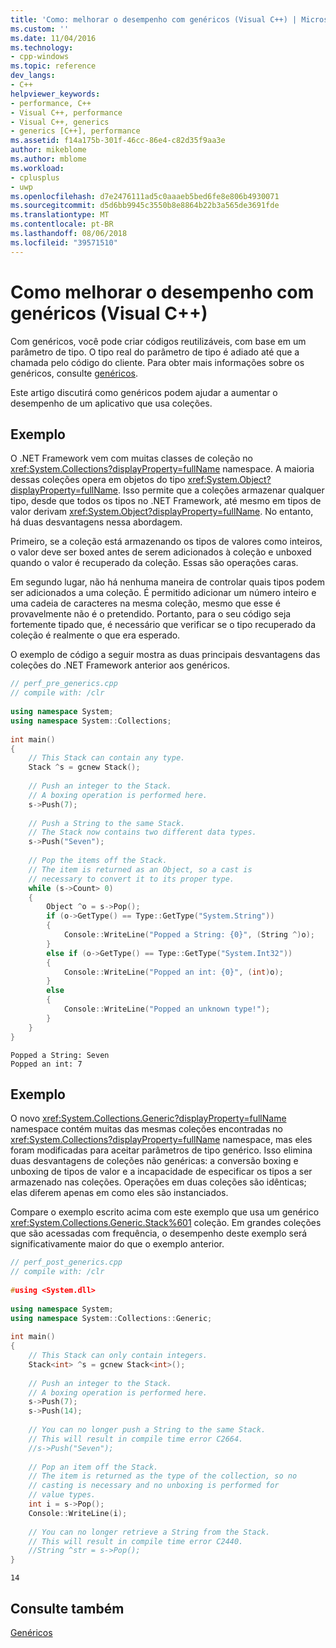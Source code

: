 ```yaml
---
title: 'Como: melhorar o desempenho com genéricos (Visual C++) | Microsoft Docs'
ms.custom: ''
ms.date: 11/04/2016
ms.technology:
- cpp-windows
ms.topic: reference
dev_langs:
- C++
helpviewer_keywords:
- performance, C++
- Visual C++, performance
- Visual C++, generics
- generics [C++], performance
ms.assetid: f14a175b-301f-46cc-86e4-c82d35f9aa3e
author: mikeblome
ms.author: mblome
ms.workload:
- cplusplus
- uwp
ms.openlocfilehash: d7e2476111ad5c0aaaeb5bed6fe8e806b4930071
ms.sourcegitcommit: d5d6bb9945c3550b8e8864b22b3a565de3691fde
ms.translationtype: MT
ms.contentlocale: pt-BR
ms.lasthandoff: 08/06/2018
ms.locfileid: "39571510"
---
```

# <a name="how-to-improve-performance-with-generics-visual-c"></a>Como melhorar o desempenho com genéricos (Visual C++)
Com genéricos, você pode criar códigos reutilizáveis, com base em um parâmetro de tipo. O tipo real do parâmetro de tipo é adiado até que a chamada pelo código do cliente. Para obter mais informações sobre os genéricos, consulte [genéricos](../windows/generics-cpp-component-extensions.md).  
  
 Este artigo discutirá como genéricos podem ajudar a aumentar o desempenho de um aplicativo que usa coleções.  
  
## <a name="example"></a>Exemplo  
 O .NET Framework vem com muitas classes de coleção no <xref:System.Collections?displayProperty=fullName> namespace. A maioria dessas coleções opera em objetos do tipo <xref:System.Object?displayProperty=fullName>. Isso permite que a coleções armazenar qualquer tipo, desde que todos os tipos no .NET Framework, até mesmo em tipos de valor derivam <xref:System.Object?displayProperty=fullName>. No entanto, há duas desvantagens nessa abordagem.  
  
 Primeiro, se a coleção está armazenando os tipos de valores como inteiros, o valor deve ser boxed antes de serem adicionados à coleção e unboxed quando o valor é recuperado da coleção. Essas são operações caras.  
  
 Em segundo lugar, não há nenhuma maneira de controlar quais tipos podem ser adicionados a uma coleção. É permitido adicionar um número inteiro e uma cadeia de caracteres na mesma coleção, mesmo que esse é provavelmente não é o pretendido. Portanto, para o seu código seja fortemente tipado que, é necessário que verificar se o tipo recuperado da coleção é realmente o que era esperado.  
  
 O exemplo de código a seguir mostra as duas principais desvantagens das coleções do .NET Framework anterior aos genéricos.  
  
```cpp  
// perf_pre_generics.cpp  
// compile with: /clr  
  
using namespace System;  
using namespace System::Collections;  
  
int main()  
{  
    // This Stack can contain any type.  
    Stack ^s = gcnew Stack();  
  
    // Push an integer to the Stack.  
    // A boxing operation is performed here.  
    s->Push(7);  
  
    // Push a String to the same Stack.  
    // The Stack now contains two different data types.  
    s->Push("Seven");  
  
    // Pop the items off the Stack.  
    // The item is returned as an Object, so a cast is  
    // necessary to convert it to its proper type.  
    while (s->Count> 0)  
    {  
        Object ^o = s->Pop();  
        if (o->GetType() == Type::GetType("System.String"))  
        {  
            Console::WriteLine("Popped a String: {0}", (String ^)o);  
        }  
        else if (o->GetType() == Type::GetType("System.Int32"))  
        {  
            Console::WriteLine("Popped an int: {0}", (int)o);  
        }  
        else  
        {  
            Console::WriteLine("Popped an unknown type!");  
        }  
    }  
}  
```  
  
```Output  
Popped a String: Seven  
Popped an int: 7  
```  
  
## <a name="example"></a>Exemplo  
 O novo <xref:System.Collections.Generic?displayProperty=fullName> namespace contém muitas das mesmas coleções encontradas no <xref:System.Collections?displayProperty=fullName> namespace, mas eles foram modificadas para aceitar parâmetros de tipo genérico. Isso elimina duas desvantagens de coleções não genéricas: a conversão boxing e unboxing de tipos de valor e a incapacidade de especificar os tipos a ser armazenado nas coleções. Operações em duas coleções são idênticas; elas diferem apenas em como eles são instanciados.  
  
 Compare o exemplo escrito acima com este exemplo que usa um genérico <xref:System.Collections.Generic.Stack%601> coleção. Em grandes coleções que são acessadas com frequência, o desempenho deste exemplo será significativamente maior do que o exemplo anterior.  
  
```cpp  
// perf_post_generics.cpp  
// compile with: /clr  
  
#using <System.dll>  
  
using namespace System;  
using namespace System::Collections::Generic;  
  
int main()  
{  
    // This Stack can only contain integers.  
    Stack<int> ^s = gcnew Stack<int>();  
  
    // Push an integer to the Stack.  
    // A boxing operation is performed here.  
    s->Push(7);  
    s->Push(14);  
  
    // You can no longer push a String to the same Stack.  
    // This will result in compile time error C2664.  
    //s->Push("Seven");  
  
    // Pop an item off the Stack.  
    // The item is returned as the type of the collection, so no  
    // casting is necessary and no unboxing is performed for  
    // value types.  
    int i = s->Pop();  
    Console::WriteLine(i);  
  
    // You can no longer retrieve a String from the Stack.  
    // This will result in compile time error C2440.  
    //String ^str = s->Pop();  
}  
```  
  
```Output  
14  
```  
  
## <a name="see-also"></a>Consulte também  
 [Genéricos](../windows/generics-cpp-component-extensions.md)